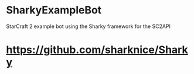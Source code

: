 # SharkyExampleBot
StarCraft 2 example bot using the Sharky framework for the SC2API
# https://github.com/sharknice/Sharky
